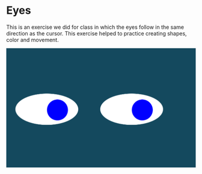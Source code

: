 # Eyes

This is an exercise we did for class in which the eyes follow in the same direction as the cursor.  This exercise helped to practice creating shapes, color and movement. 

![Eyes](EyesPic.png)
